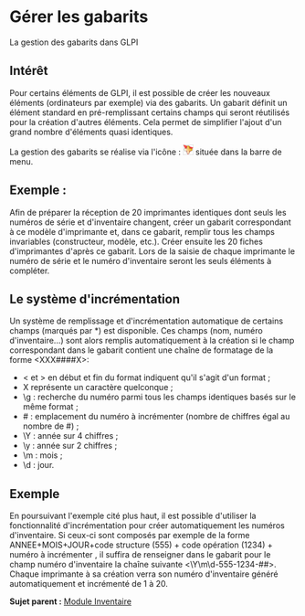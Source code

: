 Gérer les gabarits
==================

La gestion des gabarits dans GLPI

Intérêt
-------

Pour certains éléments de GLPI, il est possible de créer les nouveaux
éléments (ordinateurs par exemple) via des gabarits. Un gabarit définit
un élément standard en pré-remplissant certains champs qui seront
réutilisés pour la création d'autres éléments. Cela permet de simplifier
l'ajout d'un grand nombre d'éléments quasi identiques.

La gestion des gabarits se réalise via l'icône :
![image](../image/menu_addtemplate.png) située dans la barre de menu.

Exemple :
---------

Afin de préparer la réception de 20 imprimantes identiques dont seuls
les numéros de série et d'inventaire changent, créer un gabarit
correspondant à ce modèle d'imprimante et, dans ce gabarit, remplir tous
les champs invariables (constructeur, modèle, etc.). Créer ensuite les
20 fiches d'imprimantes d'après ce gabarit. Lors de la saisie de chaque
imprimante le numéro de série et le numéro d'inventaire seront les seuls
éléments à compléter.

Le système d'incrémentation
---------------------------

Un système de remplissage et d'incrémentation automatique de certains
champs (marqués par \*) est disponible. Ces champs (nom, numéro
d'inventaire...) sont alors remplis automatiquement à la création si le
champ correspondant dans le gabarit contient une chaîne de formatage de
la forme <XXX\#\#\#\#X\>:

-   < et \> en début et fin du format indiquent qu'il s'agit d'un format
    ;
-   X représente un caractère quelconque ;
-   \\g : recherche du numéro parmi tous les champs identiques basés sur
    le même format ;
-   \# : emplacement du numéro à incrémenter (nombre de chiffres égal au
    nombre de \#) ;
-   \\Y : année sur 4 chiffres ;
-   \\y : année sur 2 chiffres ;
-   \\m : mois ;
-   \\d : jour.

Exemple
-------

En poursuivant l'exemple cité plus haut, il est possible d'utiliser la
fonctionnalité d'incrémentation pour créer automatiquement les numéros
d'inventaire. Si ceux-ci sont composés par exemple de la forme
ANNEE+MOIS+JOUR+code structure (555) + code opération (1234) + numéro à
incrémenter , il suffira de renseigner dans le gabarit pour le champ
numéro d'inventaire la chaîne suivante <\\Y\\m\\d-555-1234-\#\#\>.
Chaque imprimante à sa création verra son numéro d'inventaire généré
automatiquement et incrémenté de 1 à 20.

**Sujet parent :** [Module
Inventaire](../glpi/inventory.html "Module Inventaire de GLPI")

